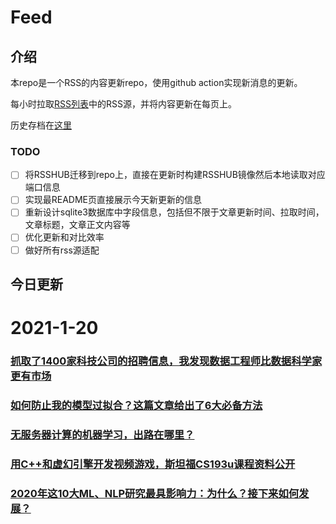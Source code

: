 # Feed

## 介绍

本repo是一个RSS的内容更新repo，使用github action实现新消息的更新。

每小时拉取[RSS列表](./list.txt)中的RSS源，并将内容更新在每页上。

历史存档在[这里](./ARCHIVED.md)

### TODO

- [ ] 将RSSHUB迁移到repo上，直接在更新时构建RSSHUB镜像然后本地读取对应端口信息
- [ ] 实现最README页直接展示今天新更新的信息
- [ ] 重新设计sqlite3数据库中字段信息，包括但不限于文章更新时间、拉取时间，文章标题，文章正文内容等
- [ ] 优化更新和对比效率
- [ ] 做好所有rss源适配

## 今日更新

# 2021-1-20

### [抓取了1400家科技公司的招聘信息，我发现数据工程师比数据科学家更有市场](https://www.jiqizhixin.com/articles/2021-01-20-5)

 

### [如何防止我的模型过拟合？这篇文章给出了6大必备方法](https://www.jiqizhixin.com/articles/2021-01-20-4)

 

### [无服务器计算的机器学习，出路在哪里？](https://www.jiqizhixin.com/articles/2021-01-20-3)

 

### [用C++和虚幻引擎开发视频游戏，斯坦福CS193u课程资料公开](https://www.jiqizhixin.com/articles/2021-01-20-2)

 

### [2020年这10大ML、NLP研究最具影响力：为什么？接下来如何发展？](https://www.jiqizhixin.com/articles/2021-01-20)

 
